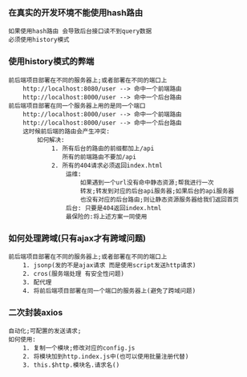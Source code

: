 ### 在真实的开发环境不能使用hash路由
    如果使用hash路由 会导致后台接口读不到query数据
    必须使用history模式

### 使用history模式的弊端
    前后端项目部署在不同的服务器上;或者部署在不同的端口上
        http://localhost:8080/user --> 命中一个前端路由
        http://localhost:8000/user --> 命中一个后台路由
    前后端项目部署在同一个服务器上用的是同一个端口
        http://localhost:8000/user --> 命中一个前端路由
        http://localhost:8000/user --> 命中一个后台路由
        这时候前后端的路由会产生冲突:
            如何解决:
                1. 所有后台的路由的前缀都加上/api
                   所有的前端路由不要加/api
                2. 所有的404请求必须返回index.html
                    运维:
                        如果遇到一个url没有命中静态资源;帮我进行一次
                        转发;转发到对应的后台api服务器;如果后台的api服务器
                        也没有对应的后台路由;则让静态资源服务器给我们返回首页
                    后台: 只要是404返回index.html
                    最保险的:将上述方案一同使用


### 如何处理跨域(只有ajax才有跨域问题)
    前后端项目部署在不同的服务器上;或者部署在不同的端口上
        1. jsonp(发的不是ajax请求 而是使用script发送http请求)
        2. cros(服务端处理 有安全性问题)
        3. 配代理
        4. 将前后端项目部署在同一个端口的服务器上(避免了跨域问题)

### 二次封装axios
    自动化;可配置的发送请求;
    如何使用:
        1. 复制一个模块;修改对应的config.js
        2. 将模块加到http.index.js中(也可以使用批量注册代替)
        3. this.$http.模块名.请求名()